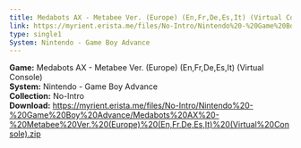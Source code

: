```yaml
---
title: Medabots AX - Metabee Ver. (Europe) (En,Fr,De,Es,It) (Virtual Console)
link: https://myrient.erista.me/files/No-Intro/Nintendo%20-%20Game%20Boy%20Advance/Medabots%20AX%20-%20Metabee%20Ver.%20(Europe)%20(En,Fr,De,Es,It)%20(Virtual%20Console).zip
type: single1
System: Nintendo - Game Boy Advance
---
```

<b>Game:</b> Medabots AX - Metabee Ver. (Europe) (En,Fr,De,Es,It) (Virtual Console)<br>
<b>System:</b> Nintendo - Game Boy Advance<br>
<b>Collection:</b> No-Intro<br>
<b>Download:</b> https://myrient.erista.me/files/No-Intro/Nintendo%20-%20Game%20Boy%20Advance/Medabots%20AX%20-%20Metabee%20Ver.%20(Europe)%20(En,Fr,De,Es,It)%20(Virtual%20Console).zip